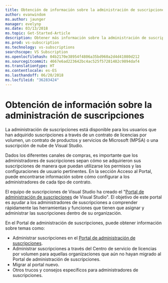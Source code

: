```yaml
---
title: Obtención de información sobre la administración de suscripciones | Microsoft Docs
author: evanwindom
ms.author: jaunger
manager: evelynp
ms.date: 03/13/2018
ms.topic: Get-Started-Article
description: Obtener más información sobre la administración de suscripciones
ms.prod: vs-subscription
ms.technology: vs-subscriptions
searchscope: VS Subscription
ms.openlocfilehash: 04b2170e38954f4806a35bd960a2d4d41080d212
ms.sourcegitcommit: 4667e6ad223642bc4ac525f57281482c9894daf4
ms.translationtype: HT
ms.contentlocale: es-ES
ms.lasthandoff: 06/20/2018
ms.locfileid: "36283424"
---
```

# <a name="learn-about-subscription-management"></a>Obtención de información sobre la administración de suscripciones

La administración de suscripciones está disponible para los usuarios que han adquirido suscripciones a través de un contrato de licencias por volumen, un contrato de productos y servicios de Microsoft (MPSA) o una suscripción de nube de Visual Studio.

Dados los diferentes canales de compras, es importante que los administradores de suscripciones sepan cómo se adquirieron sus suscripciones de manera que puedan utilizarse los permisos y las configuraciones de usuario pertinentes. En la sección Acceso al Portal, puede encontrarse información sobre cómo configurar a los administradores de cada tipo de contrato.

El equipo de suscripciones de Visual Studio ha creado el "[Portal de administración de suscripciones](https://visualstudio.microsoft.com/subscriptions-administration/) de Visual Studio".  El objetivo de este portal es ayudar a los administradores de suscripciones a comprender rápidamente las herramientas y funciones que tienen que asignar y administrar las suscripciones dentro de su organización.

En el Portal de administración de suscripciones, puede obtener información sobre temas como:
- Administrar suscripciones en el [Portal de administración de suscripciones](https://manage.visualstudio.com).
- Administrar suscripciones a través del Centro de servicio de licencias por volumen para aquellas organizaciones que aún no hayan migrado al Portal de administración de suscripciones.
- Migrar al portal nuevo.
- Otros trucos y consejos específicos para administradores de suscripciones.

